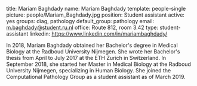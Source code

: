 title: Mariam Baghdady
name: Mariam Baghdady
template: people-single
picture: people/Mariam_Baghdady.jpg
position: Student assistant
active: yes
groups: diag, pathology
default_group: pathology
email: m.baghdady@student.ru.nl
office: Route 812, room 3.42
type: student-assistant
linkedin: https://www.linkedin.com/in/mariambaghdady/

In 2018, Mariam Baghdady obtained her Bachelor's degree in Medical Biology at the Radboud University Nijmegen. She wrote her Bachelor's thesis from April to July 2017 at the ETH Zurich in Switzerland. In September 2018, she started her Master in Medical Biology at the Radboud University Nijmegen, specializing in Human Biology. She joined the Computational Pathology Group as a student assistant as of March 2019.
